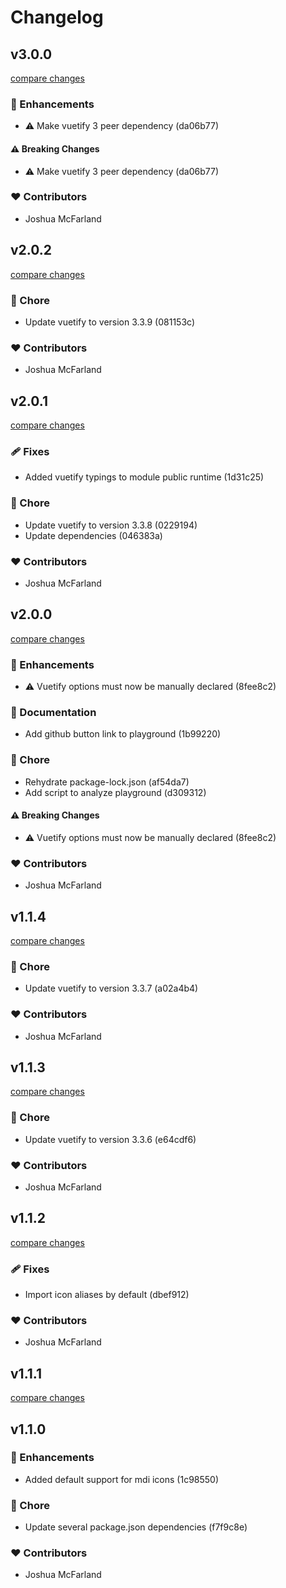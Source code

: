 # Changelog


## v3.0.0

[compare changes](https://undefined/undefined/compare/v2.0.2...v3.0.0)

### 🚀 Enhancements

- ⚠️  Make vuetify 3 peer dependency (da06b77)

#### ⚠️  Breaking Changes

- ⚠️  Make vuetify 3 peer dependency (da06b77)

### ❤️  Contributors

- Joshua McFarland

## v2.0.2

[compare changes](https://undefined/undefined/compare/v2.0.1...v2.0.2)

### 🏡 Chore

- Update vuetify to version 3.3.9 (081153c)

### ❤️  Contributors

- Joshua McFarland

## v2.0.1

[compare changes](https://undefined/undefined/compare/v2.0.0...v2.0.1)

### 🩹 Fixes

- Added vuetify typings to module public runtime (1d31c25)

### 🏡 Chore

- Update vuetify to version 3.3.8 (0229194)
- Update dependencies (046383a)

### ❤️  Contributors

- Joshua McFarland

## v2.0.0

[compare changes](https://undefined/undefined/compare/v1.1.4...v2.0.0)

### 🚀 Enhancements

- ⚠️  Vuetify options must now be manually declared (8fee8c2)

### 📖 Documentation

- Add github button link to playground (1b99220)

### 🏡 Chore

- Rehydrate package-lock.json (af54da7)
- Add script to analyze playground (d309312)

#### ⚠️  Breaking Changes

- ⚠️  Vuetify options must now be manually declared (8fee8c2)

### ❤️  Contributors

- Joshua McFarland

## v1.1.4

[compare changes](https://undefined/undefined/compare/v1.1.3...v1.1.4)

### 🏡 Chore

- Update vuetify to version 3.3.7 (a02a4b4)

### ❤️  Contributors

- Joshua McFarland

## v1.1.3

[compare changes](https://undefined/undefined/compare/v1.1.2...v1.1.3)

### 🏡 Chore

- Update vuetify to version 3.3.6 (e64cdf6)

### ❤️  Contributors

- Joshua McFarland

## v1.1.2

[compare changes](https://undefined/undefined/compare/v1.1.1...v1.1.2)


### 🩹 Fixes

  - Import icon aliases by default (dbef912)

### ❤️  Contributors

- Joshua McFarland

## v1.1.1

[compare changes](https://undefined/undefined/compare/v1.1.0...v1.1.1)

## v1.1.0


### 🚀 Enhancements

  - Added default support for mdi icons (1c98550)

### 🏡 Chore

  - Update several package.json dependencies (f7f9c8e)

### ❤️  Contributors

- Joshua McFarland

